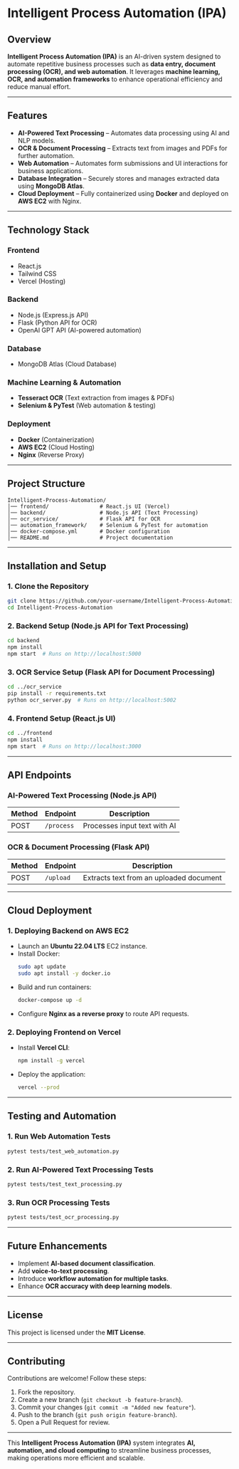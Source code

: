 # **Intelligent Process Automation (IPA)**  

## **Overview**  
**Intelligent Process Automation (IPA)** is an AI-driven system designed to automate repetitive business processes such as **data entry, document processing (OCR), and web automation**. It leverages **machine learning, OCR, and automation frameworks** to enhance operational efficiency and reduce manual effort.  

---

## **Features**  
- **AI-Powered Text Processing** – Automates data processing using AI and NLP models.  
- **OCR & Document Processing** – Extracts text from images and PDFs for further automation.  
- **Web Automation** – Automates form submissions and UI interactions for business applications.  
- **Database Integration** – Securely stores and manages extracted data using **MongoDB Atlas**.  
- **Cloud Deployment** – Fully containerized using **Docker** and deployed on **AWS EC2** with Nginx.  

---

## **Technology Stack**  
### **Frontend**  
- React.js  
- Tailwind CSS  
- Vercel (Hosting)  

### **Backend**  
- Node.js (Express.js API)  
- Flask (Python API for OCR)  
- OpenAI GPT API (AI-powered automation)  

### **Database**  
- MongoDB Atlas (Cloud Database)  

### **Machine Learning & Automation**  
- **Tesseract OCR** (Text extraction from images & PDFs)  
- **Selenium & PyTest** (Web automation & testing)  

### **Deployment**  
- **Docker** (Containerization)  
- **AWS EC2** (Cloud Hosting)  
- **Nginx** (Reverse Proxy)  

---

## **Project Structure**  
```
Intelligent-Process-Automation/
│── frontend/                # React.js UI (Vercel)
│── backend/                 # Node.js API (Text Processing)
│── ocr_service/             # Flask API for OCR
│── automation_framework/    # Selenium & PyTest for automation
│── docker-compose.yml       # Docker configuration
│── README.md                # Project documentation
```

---

## **Installation and Setup**  

### **1. Clone the Repository**  
```sh
git clone https://github.com/your-username/Intelligent-Process-Automation.git
cd Intelligent-Process-Automation
```

### **2. Backend Setup (Node.js API for Text Processing)**  
```sh
cd backend
npm install
npm start  # Runs on http://localhost:5000
```

### **3. OCR Service Setup (Flask API for Document Processing)**  
```sh
cd ../ocr_service
pip install -r requirements.txt
python ocr_server.py  # Runs on http://localhost:5002
```

### **4. Frontend Setup (React.js UI)**  
```sh
cd ../frontend
npm install
npm start  # Runs on http://localhost:3000
```

---

## **API Endpoints**  

### **AI-Powered Text Processing (Node.js API)**  
| Method | Endpoint         | Description |
|--------|----------------|-------------|
| POST   | `/process`      | Processes input text with AI |

### **OCR & Document Processing (Flask API)**  
| Method | Endpoint         | Description |
|--------|----------------|-------------|
| POST   | `/upload`       | Extracts text from an uploaded document |

---

## **Cloud Deployment**  

### **1. Deploying Backend on AWS EC2**  
- Launch an **Ubuntu 22.04 LTS** EC2 instance.  
- Install Docker:  
  ```sh
  sudo apt update
  sudo apt install -y docker.io
  ```  
- Build and run containers:  
  ```sh
  docker-compose up -d
  ```  
- Configure **Nginx as a reverse proxy** to route API requests.  

### **2. Deploying Frontend on Vercel**  
- Install **Vercel CLI**:  
  ```sh
  npm install -g vercel
  ```  
- Deploy the application:  
  ```sh
  vercel --prod
  ```

---

## **Testing and Automation**  

### **1. Run Web Automation Tests**  
```sh
pytest tests/test_web_automation.py
```

### **2. Run AI-Powered Text Processing Tests**  
```sh
pytest tests/test_text_processing.py
```

### **3. Run OCR Processing Tests**  
```sh
pytest tests/test_ocr_processing.py
```

---

## **Future Enhancements**  
- Implement **AI-based document classification**.  
- Add **voice-to-text processing**.  
- Introduce **workflow automation for multiple tasks**.  
- Enhance **OCR accuracy with deep learning models**.  

---

## **License**  
This project is licensed under the **MIT License**.  

---

## **Contributing**  
Contributions are welcome! Follow these steps:  
1. Fork the repository.  
2. Create a new branch (`git checkout -b feature-branch`).  
3. Commit your changes (`git commit -m "Added new feature"`).  
4. Push to the branch (`git push origin feature-branch`).  
5. Open a Pull Request for review.  

---

This **Intelligent Process Automation (IPA)** system integrates **AI, automation, and cloud computing** to streamline business processes, making operations more efficient and scalable.

